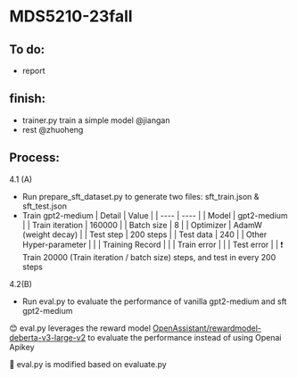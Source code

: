 # MDS5210-23fall


To do:
-
- report


finish:
-
- trainer.py train a simple model @jiangan
- rest @zhuoheng



Process:
-
4.1 (A)
- Run prepare_sft_dataset.py to generate two files: sft_train.json & sft_test.json
- Train gpt2-medium
  | Detail | Value |
  | ---- | ---- |
  | Model | gpt2-medium |
  | Train iteration | 160000 |
  | Batch size | 8 |
  | Optimizer | AdamW (weight decay) |
  | Test step | 200 steps |
  | Test data | 240 |
  | Other Hyper-parameter | <link> |
  | Training Record | <link> |
  | Train error | <link> |
  | Test error | <link> |
❗ Train 20000 (Train iteration / batch size) steps, and test in every 200 steps

  
4.2(B)
- Run eval.py to evaluate the performance of vanilla gpt2-medium and sft gpt2-medium
  
😊 eval.py leverages the reward model [OpenAssistant/rewardmodel-deberta-v3-large-v2](<https://huggingface.co/OpenAssistant/reward-model-deberta-v3-large-v2>) to evaluate the performance instead of using Openai Apikey  

🎨 eval.py is modified based on evaluate.py  
